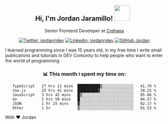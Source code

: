 <div align="center">
<h2 style="margin-right:10px;">Hi, I'm Jordan Jaramillo! <img src="https://media.giphy.com/media/Wj7lNjMNDxSmc/source.gif" width="50" > </h2>

<p>Senior Frontend Developer at <a href="https://www.crehana.com/">Crehana</a></p>

[![Twitter: jordanrjdev](https://img.shields.io/twitter/follow/jordanrjdev?style=social)](https://twitter.com/jordanrjdev)
[![Linkedin: jordanrjdev](https://img.shields.io/badge/-jordanrjdev-blue?style=flat-square&logo=Linkedin&logoColor=white&link=https://www.linkedin.com/in/jordanrjdev/)](https://www.linkedin.com/in/jordanrjdev/)
[![GitHub Jordan](https://img.shields.io/github/followers/jnadroj?label=follow&style=social)](https://github.com/jnadroj)

</div>
I learned programming since I was 15 years old, in my free time I write small publications and tutorials in DEV Comunity to help people who want to enter the world of programming.

<div align="center">

### 📊 **This month i spent my time on:**

<!--START_SECTION:waka-->

```text
TypeScript   27 hrs 21 mins  ██████████▒░░░░░░░░░░░░░░   41.79 %
Vue.js       25 hrs 41 mins  █████████▓░░░░░░░░░░░░░░░   39.25 %
JavaScript   3 hrs 42 mins   █▒░░░░░░░░░░░░░░░░░░░░░░░   05.66 %
Go           2 hrs 59 mins   █░░░░░░░░░░░░░░░░░░░░░░░░   04.57 %
JSON         1 hr 25 mins    ▓░░░░░░░░░░░░░░░░░░░░░░░░   02.17 %
Other        1 hr            ▒░░░░░░░░░░░░░░░░░░░░░░░░   01.53 %
```

<!--END_SECTION:waka-->

</div>

With ❤️ Jordan
